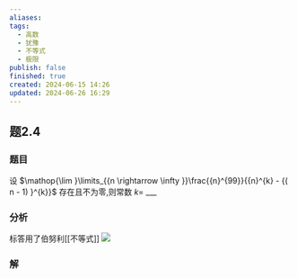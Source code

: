 ```yaml
---
aliases: 
tags:
  - 高数
  - 犹豫
  - 不等式
  - 极限
publish: false
finished: true
created: 2024-06-15 14:26
updated: 2024-06-26 16:29
---
```

## 题2.4
### 题目
设 $\mathop{\lim }\limits_{{n \rightarrow  \infty }}\frac{{n}^{99}}{{n}^{k} - {( n - 1) }^{k}}$ 存在且不为零,则常数 $k =$ ___
### 分析
标答用了伯努利[[不等式]]
![](https://img.hwenyi.live/202406261641161.webp)
### 解